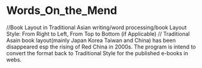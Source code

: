 # Words_On_the_Mend
//Book Layout in Traditional Asian writing/word processing/book Layout Style: From Right to Left, From Top to Bottom (if Applicable) 
// Traditional Asain book layout(mainly Japan Korea Taiwan and China) has been disappeared esp the rising of Red China in 2000s. The program is intend to convert the format back to Traditional Style for the published e-books in webs.   
